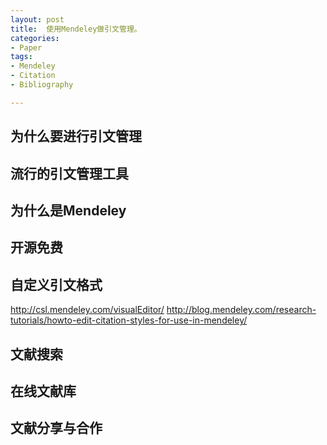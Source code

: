```yaml
---
layout: post
title:  使用Mendeley做引文管理。
categories:
- Paper
tags:
- Mendeley
- Citation
- Bibliography

---
```


## 为什么要进行引文管理


## 流行的引文管理工具


## 为什么是Mendeley


## 开源免费

## 自定义引文格式

http://csl.mendeley.com/visualEditor/
http://blog.mendeley.com/research-tutorials/howto-edit-citation-styles-for-use-in-mendeley/

## 文献搜索


## 在线文献库



## 文献分享与合作




